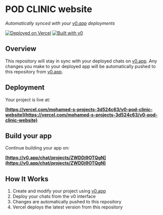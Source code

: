 # POD CLINIC website

*Automatically synced with your [v0.app](https://v0.app) deployments*

[![Deployed on Vercel](https://img.shields.io/badge/Deployed%20on-Vercel-black?style=for-the-badge&logo=vercel)](https://vercel.com/mohamed-s-projects-3d524c63/v0-pod-clinic-website)
[![Built with v0](https://img.shields.io/badge/Built%20with-v0.app-black?style=for-the-badge)](https://v0.app/chat/projects/ZWDDj9OTQgN)

## Overview

This repository will stay in sync with your deployed chats on [v0.app](https://v0.app).
Any changes you make to your deployed app will be automatically pushed to this repository from [v0.app](https://v0.app).

## Deployment

Your project is live at:

**[https://vercel.com/mohamed-s-projects-3d524c63/v0-pod-clinic-website](https://vercel.com/mohamed-s-projects-3d524c63/v0-pod-clinic-website)**

## Build your app

Continue building your app on:

**[https://v0.app/chat/projects/ZWDDj9OTQgN](https://v0.app/chat/projects/ZWDDj9OTQgN)**

## How It Works

1. Create and modify your project using [v0.app](https://v0.app)
2. Deploy your chats from the v0 interface
3. Changes are automatically pushed to this repository
4. Vercel deploys the latest version from this repository
